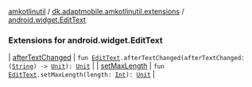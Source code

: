 [amkotlinutil](../../index.md) / [dk.adaptmobile.amkotlinutil.extensions](../index.md) / [android.widget.EditText](index.md)

### Extensions for android.widget.EditText

| [afterTextChanged](after-text-changed.md) | `fun `[`EditText`](https://developer.android.com/reference/android/widget/EditText.html)`.afterTextChanged(afterTextChanged: (`[`String`](https://kotlinlang.org/api/latest/jvm/stdlib/kotlin/-string/index.html)`) -> `[`Unit`](https://kotlinlang.org/api/latest/jvm/stdlib/kotlin/-unit/index.html)`): `[`Unit`](https://kotlinlang.org/api/latest/jvm/stdlib/kotlin/-unit/index.html) |
| [setMaxLength](set-max-length.md) | `fun `[`EditText`](https://developer.android.com/reference/android/widget/EditText.html)`.setMaxLength(length: `[`Int`](https://kotlinlang.org/api/latest/jvm/stdlib/kotlin/-int/index.html)`): `[`Unit`](https://kotlinlang.org/api/latest/jvm/stdlib/kotlin/-unit/index.html) |

